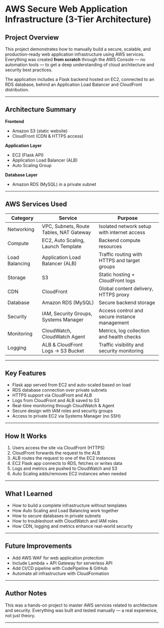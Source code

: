 # AWS Secure Web Application Infrastructure (3-Tier Architecture)

## Project Overview

This project demonstrates how to manually build a secure, scalable, and production-ready web application infrastructure using AWS services. Everything was created **from scratch** through the AWS Console — no automation tools — to get a deep understanding of cloud architecture and security best practices.

The application includes a Flask backend hosted on EC2, connected to an RDS database, behind an Application Load Balancer and CloudFront distribution.

---

## Architecture Summary

**Frontend**  
- Amazon S3 (static website)  
- CloudFront (CDN & HTTPS access)

**Application Layer**  
- EC2 (Flask API)
- Application Load Balancer (ALB)
- Auto Scaling Group

**Database Layer**  
- Amazon RDS (MySQL) in a private subnet

---

## AWS Services Used

| Category        | Service                                  | Purpose                                           |
|-----------------|------------------------------------------|---------------------------------------------------|
| Networking      | VPC, Subnets, Route Tables, NAT Gateway  | Isolated network setup with internet access       |
| Compute         | EC2, Auto Scaling, Launch Template       | Backend compute resources                         |
| Load Balancing  | Application Load Balancer (ALB)          | Traffic routing with HTTPS and target groups      |
| Storage         | S3                                        | Static hosting + CloudFront logs                  |
| CDN             | CloudFront                               | Global content delivery, HTTPS proxy              |
| Database        | Amazon RDS (MySQL)                       | Secure backend storage                            |
| Security        | IAM, Security Groups, Systems Manager    | Access control and secure instance management     |
| Monitoring      | CloudWatch, CloudWatch Agent             | Metrics, log collection and health checks         |
| Logging         | ALB & CloudFront Logs → S3 Bucket        | Traffic visibility and security monitoring        |

---

## Key Features

- Flask app served from EC2 and auto-scaled based on load
- RDS database connection over private subnets
- HTTPS support via CloudFront and ALB
- Logs from CloudFront and ALB saved to S3
- Real-time monitoring through CloudWatch & Agent
- Secure design with IAM roles and security groups
- Access to private EC2 via Systems Manager (no SSH)

---

## How It Works

1. Users access the site via CloudFront (HTTPS)
2. CloudFront forwards the request to the ALB
3. ALB routes the request to one of the EC2 instances
4. EC2 Flask app connects to RDS, fetches or writes data
5. Logs and metrics are pushed to CloudWatch and S3
6. Auto Scaling adds/removes EC2 instances when needed

---

## What I Learned

- How to build a complete infrastructure without templates
- How Auto Scaling and Load Balancing work together
- How to secure databases in private subnets
- How to troubleshoot with CloudWatch and IAM roles
- How CDN, logging and metrics enhance real-world security

---

## Future Improvements

- Add AWS WAF for web application protection
- Include Lambda + API Gateway for serverless API
- Add CI/CD pipeline with CodePipeline & GitHub
- Automate all infrastructure with CloudFormation

---

## Author Notes

This was a hands-on project to master AWS services related to architecture and security. Everything was built and tested manually — a real experience, not just theory.

---


